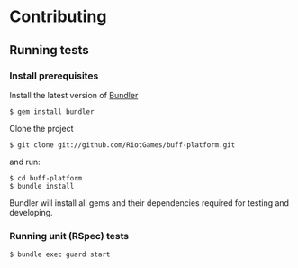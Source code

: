 # Contributing

## Running tests

### Install prerequisites

Install the latest version of [Bundler](http://gembundler.com)

    $ gem install bundler

Clone the project

    $ git clone git://github.com/RiotGames/buff-platform.git

and run:

    $ cd buff-platform
    $ bundle install

Bundler will install all gems and their dependencies required for testing and developing.

### Running unit (RSpec) tests

    $ bundle exec guard start
